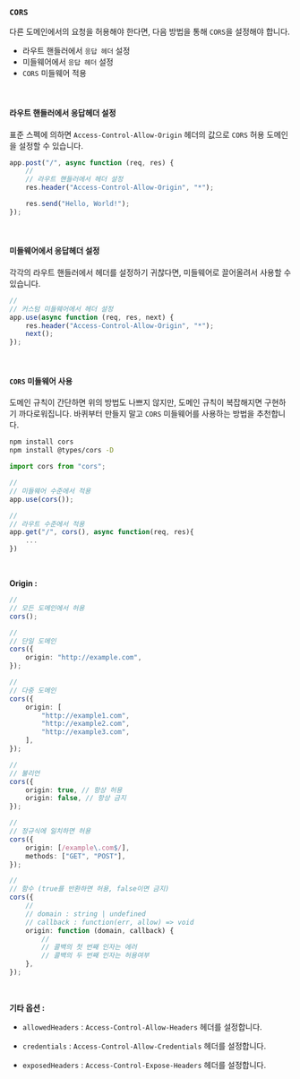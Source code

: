 ### `CORS`

다른 도메인에서의 요청을 허용해야 한다면, 다음 방법을 통해 `CORS`을 설정해야 합니다.

-   라우트 핸들러에서 `응답 헤더` 설정
-   미들웨어에서 `응답 헤더` 설정
-   `CORS` 미들웨어 적용

<br/>

#### 라우트 핸들러에서 응답헤더 설정

표준 스펙에 의하면 `Access-Control-Allow-Origin` 헤더의 값으로 `CORS` 허용 도메인을 설정할 수 있습니다.

```ts
app.post("/", async function (req, res) {
    //
    // 라우트 핸들러에서 헤더 설정
    res.header("Access-Control-Allow-Origin", "*");

    res.send("Hello, World!");
});
```

<br/>

#### 미들웨어에서 응답헤더 설정

각각의 라우트 핸들러에서 헤더를 설정하기 귀찮다면, 미들웨어로 끌어올려서 사용할 수 있습니다.

```ts
//
// 커스텀 미들웨어에서 헤더 설정
app.use(async function (req, res, next) {
    res.header("Access-Control-Allow-Origin", "*");
    next();
});
```

<br/>

#### `CORS` 미들웨어 사용

도메인 규칙이 간단하면 위의 방법도 나쁘지 않지만, 도메인 규칙이 복잡해지면 구현하기 까다로워집니다. 바퀴부터 만들지 말고 `CORS` 미들웨어를 사용하는 방법을 추천합니다.

```bash
npm install cors
npm install @types/cors -D
```

```ts
import cors from "cors";

//
// 미들웨어 수준에서 적용
app.use(cors());

//
// 라우트 수준에서 적용
app.get("/", cors(), async function(req, res){
    ...
})
```

<br/>

**Origin :**

```ts
//
// 모든 도메인에서 허용
cors();

//
// 단일 도메인
cors({
    origin: "http://example.com",
});

//
// 다중 도메인
cors({
    origin: [
        "http://example1.com",
        "http://example2.com",
        "http://example3.com",
    ],
});

//
// 불리언
cors({
    origin: true, // 항상 허용
    origin: false, // 항상 금지
});

//
// 정규식에 일치하면 허용
cors({
    origin: [/example\.com$/],
    methods: ["GET", "POST"],
});

//
// 함수 (true를 반환하면 허용, false이면 금지)
cors({
    //
    // domain : string | undefined
    // callback : function(err, allow) => void
    origin: function (domain, callback) {
        //
        // 콜백의 첫 번째 인자는 에러
        // 콜백의 두 번째 인자는 허용여부
    },
});
```

<br/>

**기타 옵션 :**

-   `allowedHeaders` : `Access-Control-Allow-Headers` 헤더를 설정합니다.

-   `credentials` : `Access-Control-Allow-Credentials` 헤더를 설정합니다.

-   `exposedHeaders` : `Access-Control-Expose-Headers` 헤더를 설정합니다.
